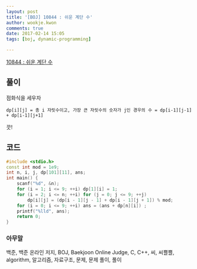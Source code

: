 ```yaml
---
layout: post
title: '[BOJ] 10844 : 쉬운 계단 수'
author: wookje.kwon
comments: true
date: 2017-02-14 15:05
tags: [boj, dynamic-programming]

---
```


[10844 : 쉬운 계단 수](https://www.acmicpc.net/problem/10844)

## 풀이

점화식을 세우자  

`dp[i][j] = 총 i 자릿수이고, 가장 큰 자릿수의 숫자가 j인 경우의 수 = dp[i-1][j-1] + dp[i-1][j+1]`  

끗!

## 코드

```cpp
#include <stdio.h>
const int mod = 1e9;
int n, i, j, dp[101][11], ans;
int main() {
	scanf("%d", &n);
	for (i = 1; i <= 9; ++i) dp[1][i] = 1;
	for (i = 2; i <= n; ++i) for (j = 0; j <= 9; ++j)
		dp[i][j] = (dp[i - 1][j - 1] + dp[i - 1][j + 1]) % mod;
	for (i = 0; i <= 9; ++i) ans = (ans + dp[n][i]) ;
	printf("%lld", ans);
	return 0;
}
```

### 아무말  
백준, 백준 온라인 저지, BOJ, Baekjoon Online Judge, C, C++, 씨, 씨쁠쁠, algorithm, 알고리즘, 자료구조, 문제, 문제 풀이, 풀이